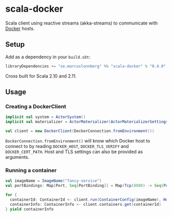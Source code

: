 scala-docker
============

Scala client using reactive streams (akka-streams) to communicate with [Docker](https://docker.com) hosts.

Setup
-----

Add as a dependency in your `build.sbt`:

```scala
libraryDependencies += "se.marcuslonnberg" %% "scala-docker" % "0.4.0"
```

Cross built for Scala 2.10 and 2.11. 

Usage
-----

### Creating a DockerClient

```scala
implicit val system = ActorSystem()
implicit val materializer = ActorMaterializer(ActorMaterializerSettings(system))

val client = new DockerClient(DockerConnection.fromEnvironment())
```

`DockerConnection.fromEnvironment()` will know which Docker host to connect to by reading `DOCKER_HOST`, `DOCKER_TLS_VERIFY` and `DOCKER_CERT_PATH`.
Host and TLS settings can also be provided as arguments. 

### Running a container

```scala
val imageName = ImageName("fancy-service")
val portBindings: Map[Port, Seq[PortBinding]] = Map(Tcp(8080) -> Seq(PortBinding("0.0.0.0", 8080)))

for {
  containerId: ContainerId <- client.run(ContainerConfig(imageName), HostConfig(portBindings = portBindings))
  containerInfo: ContainerInfo <- client.containers.get(containerId)
} yield containerInfo
```
